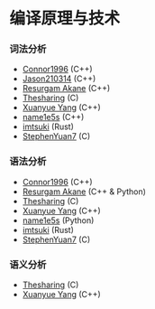 # 编译原理与技术

### 词法分析

* [Connor1996](https://github.com/Connor1996/BUPT-Projects/tree/master/LexParse) (C++)
* [Jason210314](https://github.com/Jason210314/LexerAndParser) (C++)
* [Resurgam Akane](https://github.com/Resurgam-Akane/Compilers-Principles/tree/master/Lexical%20Analysis) (C++)
* [Thesharing](https://github.com/Thesharing/school-projects/tree/master/Homework/Compile%20Principle/%E8%AF%8D%E6%B3%95%E5%88%86%E6%9E%90) (C)
* [Xuanyue Yang](https://github.com/YangXuanyue/Compiler) (C++)
* [name1e5s](https://github.com/name1e5s/cLex) (C++)
* [imtsuki](https://github.com/imtsuki/clex) (Rust)
* [StephenYuan7](https://github.com/StephenYuan7/compiler_by_stphenyuan) (C)

### 语法分析

* [Connor1996](https://github.com/Connor1996/BUPT-Projects/tree/master/SyntaxParser) (C++)
* [Resurgam Akane](https://github.com/Resurgam-Akane/Compilers-Principles/tree/master/Grammer%20Analysis) (C++ & Python)
* [Thesharing](https://github.com/Thesharing/school-projects/tree/master/Homework/Compile%20Principle/%E8%AF%AD%E6%B3%95%E5%88%86%E6%9E%90) (C)
* [Xuanyue Yang](https://github.com/YangXuanyue/Compiler) (C++)
* [name1e5s](https://github.com/name1e5s/playground/tree/master/FuckingCalculator) (Python)
* [imtsuki](https://github.com/imtsuki/lr1-parser) (Rust)
* [StephenYuan7](https://github.com/StephenYuan7/parsing_by_StephenYuan) (C)

### 语义分析

* [Thesharing](https://github.com/Thesharing/school-projects/tree/master/Homework/Compile%20Principle/%E8%AF%AD%E4%B9%89%E5%88%86%E6%9E%90) (C)
* [Xuanyue Yang](https://github.com/YangXuanyue/Compiler) (C++)
